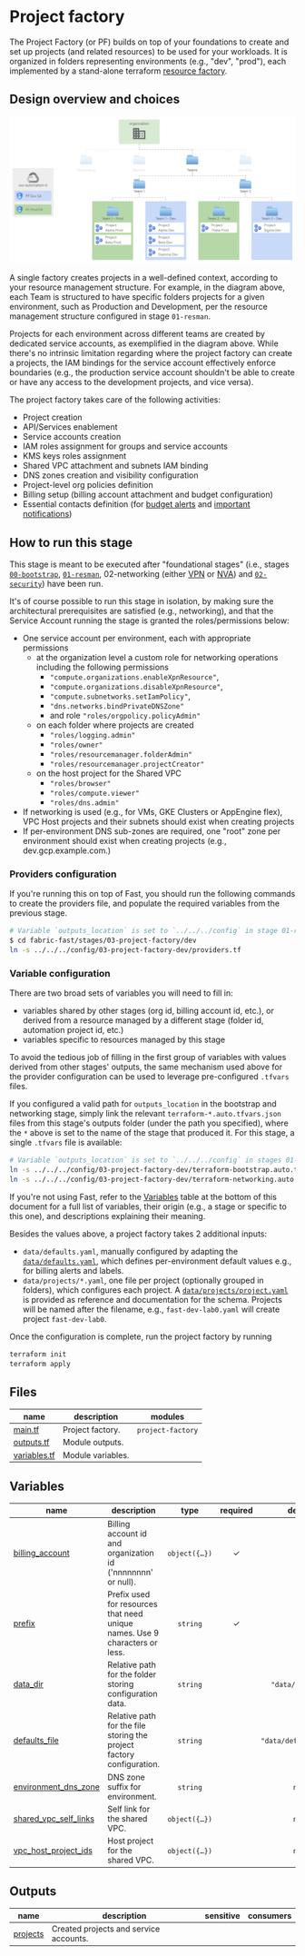 # Project factory

The Project Factory (or PF) builds on top of your foundations to create and set up projects (and related resources) to be used for your workloads.
It is organized in folders representing environments (e.g., "dev", "prod"), each implemented by a stand-alone terraform [resource factory](https://medium.com/google-cloud/resource-factories-a-descriptive-approach-to-terraform-581b3ebb59c).

## Design overview and choices

<p align="center">
  <img src="diagram.svg" alt="Project factory diagram">
</p>

A single factory creates projects in a well-defined context, according to your resource management structure. For example, in the diagram above, each Team is structured to have specific folders projects for a given environment, such as Production and Development, per the resource management structure configured in stage `01-resman`.

Projects for each environment across different teams are created by dedicated service accounts, as exemplified in the diagram above. While there's no intrinsic limitation regarding where the project factory can create a projects, the IAM bindings for the service account effectively enforce boundaries (e.g., the production service account shouldn't be able to create or have any access to the development projects, and vice versa).

The project factory takes care of the following activities:

- Project creation
- API/Services enablement
- Service accounts creation
- IAM roles assignment for groups and service accounts
- KMS keys roles assignment
- Shared VPC attachment and subnets IAM binding
- DNS zones creation and visibility configuration
- Project-level org policies definition
- Billing setup (billing account attachment and budget configuration)
- Essential contacts definition (for [budget alerts](https://cloud.google.com/billing/docs/how-to/budgets) and [important notifications](https://cloud.google.com/resource-manager/docs/managing-notification-contacts?hl=en))
  
## How to run this stage

This stage is meant to be executed after "foundational stages" (i.e., stages [`00-bootstrap`](../../00-bootstrap), [`01-resman`](../../01-resman), 02-networking (either [VPN](../../02-networking-vpn) or [NVA](../../02-networking-nva)) and [`02-security`](../../02-security)) have been run.

It's of course possible to run this stage in isolation, by making sure the architectural prerequisites are satisfied (e.g., networking), and that the Service Account running the stage is granted the roles/permissions below:

- One service account per environment, each with appropriate permissions
  - at the organization level a custom role for networking operations including the following permissions
    - `"compute.organizations.enableXpnResource"`,
    - `"compute.organizations.disableXpnResource"`,
    - `"compute.subnetworks.setIamPolicy"`,
    - `"dns.networks.bindPrivateDNSZone"`
    - and role `"roles/orgpolicy.policyAdmin"`
  - on each folder where projects are created
    - `"roles/logging.admin"`
    - `"roles/owner"`
    - `"roles/resourcemanager.folderAdmin"`
    - `"roles/resourcemanager.projectCreator"`
  - on the host project for the Shared VPC
    - `"roles/browser"`
    - `"roles/compute.viewer"`
    - `"roles/dns.admin"`
- If networking is used (e.g., for VMs, GKE Clusters or AppEngine flex), VPC Host projects and their subnets should exist when creating projects
- If per-environment DNS sub-zones are required, one "root" zone per environment should exist when creating projects (e.g., dev.gcp.example.com.)

### Providers configuration

If you're running this on top of Fast, you should run the following commands to create the providers file, and populate the required variables from the previous stage.

```bash
# Variable `outputs_location` is set to `../../../config` in stage 01-resman
$ cd fabric-fast/stages/03-project-factory/dev
ln -s ../../../config/03-project-factory-dev/providers.tf
```

### Variable configuration

There are two broad sets of variables you will need to fill in:

- variables shared by other stages (org id, billing account id, etc.), or derived from a resource managed by a different stage (folder id, automation project id, etc.)
- variables specific to resources managed by this stage

To avoid the tedious job of filling in the first group of variables with values derived from other stages' outputs, the same mechanism used above for the provider configuration can be used to leverage pre-configured `.tfvars` files.

If you configured a valid path for `outputs_location` in the bootstrap and networking stage, simply link the relevant `terraform-*.auto.tfvars.json` files from this stage's outputs folder (under the path you specified), where the `*` above is set to the name of the stage that produced it. For this stage, a single `.tfvars` file is available:

```bash
# Variable `outputs_location` is set to `../../../config` in stages 01-bootstrap and the 02-networking stage in use
ln -s ../../../config/03-project-factory-dev/terraform-bootstrap.auto.tfvars.json
ln -s ../../../config/03-project-factory-dev/terraform-networking.auto.tfvars.json
```

If you're not using Fast, refer to the [Variables](#variables) table at the bottom of this document for a full list of variables, their origin (e.g., a stage or specific to this one), and descriptions explaining their meaning.

Besides the values above, a project factory takes 2 additional inputs:

- `data/defaults.yaml`, manually configured by adapting the [`data/defaults.yaml`](./data/defaults.yaml), which defines per-environment default values e.g., for billing alerts and labels.
- `data/projects/*.yaml`, one file per project (optionally grouped in folders), which configures each project. A [`data/projects/project.yaml`](./data/projects/project.yaml) is provided as reference and documentation for the schema. Projects will be named after the filename, e.g., `fast-dev-lab0.yaml` will create project `fast-dev-lab0`.

Once the configuration is complete, run the project factory by running

```bash
terraform init
terraform apply
```

<!-- TFDOC OPTS files:1 show_extra:1 -->
<!-- BEGIN TFDOC -->

## Files

| name | description | modules |
|---|---|---|
| [main.tf](./main.tf) | Project factory. | <code>project-factory</code> |
| [outputs.tf](./outputs.tf) | Module outputs. |  |
| [variables.tf](./variables.tf) | Module variables. |  |

## Variables

| name | description | type | required | default | producer |
|---|---|:---:|:---:|:---:|:---:|
| [billing_account](variables.tf#L19) | Billing account id and organization id ('nnnnnnnn' or null). | <code title="object&#40;&#123;&#10;  id              &#61; string&#10;  organization_id &#61; number&#10;&#125;&#41;">object&#40;&#123;&#8230;&#125;&#41;</code> | ✓ |  | <code>00-bootstrap</code> |
| [prefix](variables.tf#L47) | Prefix used for resources that need unique names. Use 9 characters or less. | <code>string</code> | ✓ |  | <code>00-bootstrap</code> |
| [data_dir](variables.tf#L28) | Relative path for the folder storing configuration data. | <code>string</code> |  | <code>&#34;data&#47;projects&#34;</code> |  |
| [defaults_file](variables.tf#L41) | Relative path for the file storing the project factory configuration. | <code>string</code> |  | <code>&#34;data&#47;defaults.yaml&#34;</code> |  |
| [environment_dns_zone](variables.tf#L34) | DNS zone suffix for environment. | <code>string</code> |  | <code>null</code> | <code>02-networking</code> |
| [shared_vpc_self_links](variables.tf#L58) | Self link for the shared VPC. | <code title="object&#40;&#123;&#10;  dev-spoke-0 &#61; string&#10;&#125;&#41;">object&#40;&#123;&#8230;&#125;&#41;</code> |  | <code>null</code> | <code>02-networking</code> |
| [vpc_host_project_ids](variables.tf#L67) | Host project for the shared VPC. | <code title="object&#40;&#123;&#10;  dev-spoke-0 &#61; string&#10;&#125;&#41;">object&#40;&#123;&#8230;&#125;&#41;</code> |  | <code>null</code> | <code>02-networking</code> |

## Outputs

| name | description | sensitive | consumers |
|---|---|:---:|---|
| [projects](outputs.tf#L17) | Created projects and service accounts. |  |  |

<!-- END TFDOC -->
